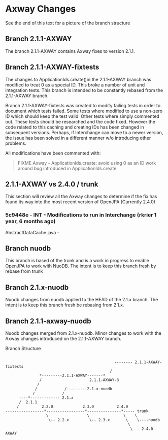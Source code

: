 # Axway Changes
See the end of this text for a picture of the branch structure

## Branch 2.1.1-AXWAY
The branch 2.1.1-AXWAY contains Axway fixes to version 2.1.1.

## Branch 2.1.1-AXWAY-fixtests
The changes to ApplicationIds.create()in the 2.1.1-AXWAY branch was modified to
treat 0 as a special ID.
This broke a number of unit and integration tests.
This branch is intended to be constantly rebased from the 2.1.1-AXWAY branch.

Branch 2.1.1-AXWAY-fixtests was created to modify failing tests in order to 
document which tests failed.  Some tests where modified to use a non-zero
ID which should keep the test valid.  Other tests where simply commented
out. These tests should be researched and the code fixed.  However the code
related to this caching and creating IDs has been changed in subsequent versions.
Perhaps, if Interchange can move to a newer version, the issue has been solved
in a different manner w/o introducing other problems.

All modifications have been commented with:
> FIXME Axway - ApplicationIds.create: avoid using 0 as an ID work around bug introduced in ApplicationIds.create

## 2.1.1-AXWAY vs 2.4.0 / trunk
This section will review all the Axway changes to determine if the fix has found
its way into the most recent version of OpenJPA (Currently 2.4.0)
### 5c9448e - INT - Modifications to run in Interchange (rkrier 1 year, 6 months ago)
AbstractDataCache.java - 

## Branch nuodb
This branch is based of the trunk and is a work in progress to enable OpenJPA to
work with NuoDB. The intent is to keep this branch fresh by rebase from trunk 

## Branch 2.1.x-nuodb
Nuodb changes from nuodb applied to the HEAD of the 2.1.x branch.
The intent is to keep this branch fresh be rebasing from 2.1.x.

## Branch 2.1.1-axway-nuodb
Nuodb changes merged from 2.1.x-nuodb.
Minor changes to work with the Axway changes introduced on the 2.1.1-AXWAY branch.


Branch Structure
```

                                                -------- 2.1.1-AXWAY-fixtests
                                              /
               *---------2.1.1-AXWAY-------*
               /                     2.1.1-AXWAY-3
              /
             /            /---------2.1.x-nuodb
            /            /
      ----*------------- 2.1.x                    
      /  2.1.1                                   
     /          2.2.0             2.3.0          2.4.0
-----------------*-----------------*---------------*----- trunk
                  \                 \               \    \
                   \-- 2.2.x         \-- 2.3.x       \    \----nuodb
                                                      \
                                                       \--- 2.4.0-AXWAY
```
